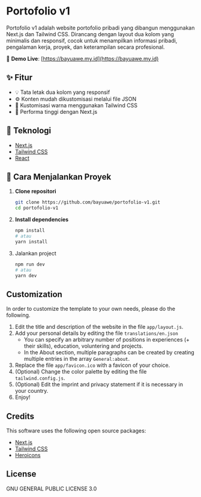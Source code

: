 
# Portofolio v1

Portofolio v1 adalah website portofolio pribadi yang dibangun menggunakan Next.js dan Tailwind CSS. Dirancang dengan layout dua kolom yang minimalis dan responsif, cocok untuk menampilkan informasi pribadi, pengalaman kerja, proyek, dan keterampilan secara profesional.

🔗 **Demo Live**: [https://bayuawe.my.id](https://bayuawe.my.id)

## ✨ Fitur

- 💡 Tata letak dua kolom yang responsif
- ⚙️ Konten mudah dikustomisasi melalui file JSON
- 🎨 Kustomisasi warna menggunakan Tailwind CSS
- 🚀 Performa tinggi dengan Next.js

## 🔧 Teknologi

- [Next.js](https://nextjs.org/)
- [Tailwind CSS](https://tailwindcss.com/)
- [React](https://reactjs.org/)

## 🚀 Cara Menjalankan Proyek

1. **Clone repositori**

   ```bash
   git clone https://github.com/bayuawe/portofolio-v1.git
   cd portofolio-v1

2. **Install dependencies**

   ```bash
   npm install
   # atau
   yarn install
   
3. Jalankan project

   ```bash
   npm run dev
   # atau
   yarn dev

## Customization

In order to customize the template to your own needs, please do the following.

1. Edit the title and description of the website in the file `app/layout.js`.
2. Add your personal details by editing the file `translations/en.json`
   - You can specify an arbitrary number of positions in experiences (+ their skills), education, voluntering and projects.
   - In the About section, multiple paragraphs can be created by creating multiple entries in the array `General:about`.
3. Replace the file `app/favicon.ico` with a favicon of your choice.
4. (Optional) Change the color palette by editing the file `tailwind.config.js`.
5. (Optional) Edit the imprint and privacy statement if it is necessary in your country.
6. Enjoy!

## Credits

This software uses the following open source packages:

- [Next.js](https://nextjs.org)
- [Tailwind CSS](https://tailwindcss.com)
- [Heroicons](https://heroicons.com)

## License

GNU GENERAL PUBLIC LICENSE 3.0
